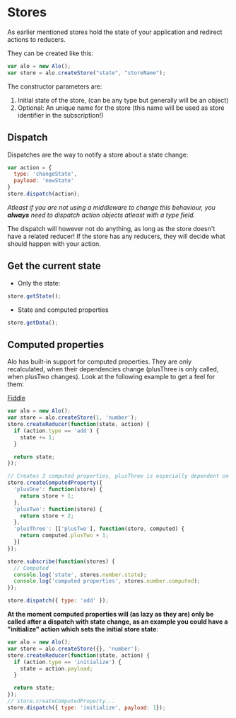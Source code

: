 # Stores
As earlier mentioned stores hold the state of your application and redirect actions to reducers.

They can be created like this:

```js
var alo = new Alo();
var store = alo.createStore("state", "storeName");
```

The constructor parameters are:

1. Initial state of the store, (can be any type but generally will be an object)
2. Optional: An unique name for the store (this name will be used as store identifier in the subscription!)

## Dispatch
Dispatches are the way to notify a store about a state change:

```js
var action = {
  type: 'changeState',
  payload: 'newState'
}
store.dispatch(action);
```

*Atleast if you are not using a middleware to change this behaviour, you **always**
need to dispatch action objects atleast with a type field.*

The dispatch will however not do anything, as long as the store doesn't have a related reducer!
If the store has any reducers, they will decide what should happen with your action.

## Get the current state
- Only the state:
```js
store.getState();
```

- State and computed properties
```js
store.getData();
```

## Computed properties
Alo has built-in support for computed properties. They are only recalculated, when their dependencies change (plusThree is only called, when plusTwo changes). Look at the following example to get a feel for them:

[Fiddle](https://jsfiddle.net/katywings/w4q6242q/4/)
```js
var alo = new Alo();
var store = alo.createStore(1, 'number');
store.createReducer(function(state, action) {
  if (action.type == 'add') {
    state += 1;
  }

  return state;
});

// Creates 3 computed properties, plusThree is especially dependent on plusTwo
store.createComputedProperty({
  'plusOne': function(store) {
    return store + 1;
  },
  'plusTwo': function(store) {
    return store + 2;
  },
  'plusThree': [['plusTwo'], function(store, computed) {
    return computed.plusTwo + 1;
  }]
});

store.subscribe(function(stores) {
  // Computed
  console.log('state', stores.number.state);
  console.log('computed properties', stores.number.computed);
});

store.dispatch({ type: 'add' });
```

**At the moment computed properties will (as lazy as they are) only be called after a dispatch with state change, as an example you could have a "initialize" action which sets the initial store state**:

```js
var alo = new Alo();
var store = alo.createStore({}, 'number');
store.createReducer(function(state, action) {
  if (action.type == 'initialize') {
    state = action.payload;
  }

  return state;
});
// store.createComputedProperty...
store.dispatch({ type: 'initialize', payload: 1});
```
